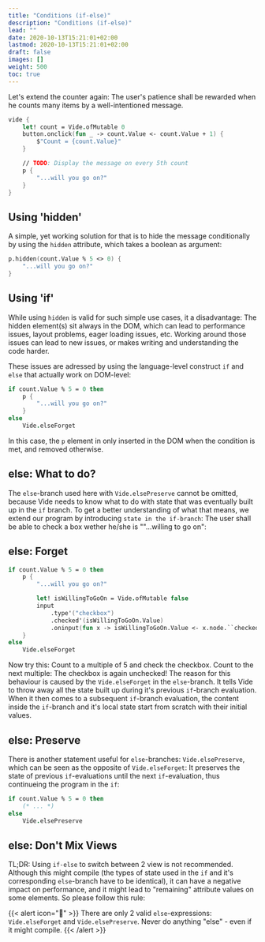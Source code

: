 ```yaml
---
title: "Conditions (if-else)"
description: "Conditions (if-else)"
lead: ""
date: 2020-10-13T15:21:01+02:00
lastmod: 2020-10-13T15:21:01+02:00
draft: false
images: []
weight: 500
toc: true
---
```


Let's extend the counter again: The user's patience shall be rewarded when he counts many items by a well-intentioned message.

```fsharp
vide {
    let! count = Vide.ofMutable 0
    button.onclick(fun _ -> count.Value <- count.Value + 1) {
        $"Count = {count.Value}"
    }

    // TODO: Display the message on every 5th count
    p {
        "...will you go on?"
    }
}
```

## Using 'hidden'

A simple, yet working solution for that is to hide the message conditionally by using the `hidden` attribute, which takes a boolean as argument:

```fsharp
p.hidden(count.Value % 5 <> 0) {
    "...will you go on?"
}
```

## Using 'if'

While using `hidden` is valid for such simple use cases, it a disadvantage: The hidden element(s) sit always in the DOM, which can lead to performance issues, layout problems, eager loading issues, etc. Working around those issues can lead to new issues, or makes writing and understanding the code harder.

These issues are adressed by using the language-level construct `if` and `else` that actually work on DOM-level:

```fsharp
if count.Value % 5 = 0 then
    p {
        "...will you go on?"
    }
else
    Vide.elseForget
```

In this case, the `p` element in only inserted in the DOM when the condition is met, and removed otherwise.

## else: What to do?

The `else`-branch used here with `Vide.elsePreserve` cannot be omitted, because Vide needs to know what to do with state that was eventually built up in the `if` branch. To get a better understanding of what that means, we extend our program by introducing `state in the if-branch`: The user shall be able to check a box wether he/she is ""...willing to go on":

## else: Forget

```fsharp
if count.Value % 5 = 0 then
    p {
        "...will you go on?"

        let! isWillingToGoOn = Vide.ofMutable false
        input
            .type'("checkbox")
            .checked'(isWillingToGoOn.Value)
            .oninput(fun x -> isWillingToGoOn.Value <- x.node.``checked``)
    }
else
    Vide.elseForget
```

Now try this: Count to a multiple of 5 and check the checkbox. Count to the next multiple: The checkbox is again unchecked! The reason for this behaviour is caused by the `Vide.elseForget` in the `else`-branch. It tells Vide to throw away all the state built up during it's previous `if`-branch evaluation. When it then comes to a subsequent `if`-branch evaluation, the content inside the `if`-branch and it's local state start from scratch with their initial values.

## else: Preserve

There is another statement useful for `else`-branches: `Vide.elsePreserve`, which can be seen as the opposite of `Vide.elseForget`: It preserves the state of previous `if`-evaluations until the next `if`-evaluation, thus continueing the program in the `if`:

```fsharp
if count.Value % 5 = 0 then
    (* ... *)
else
    Vide.elsePreserve
```

## else: Don't Mix Views

TL;DR: Using `if-else` to switch between 2 view is not recommended. Although this might compile (the types of state used in the `if` and it's corresponding `else`-branch have to be identical), it can have a negative impact on performance, and it might lead to "remaining" attribute values on some elements. So please follow this rule:

{{< alert icon="🚨" >}}
There are only 2 valid `else`-expressions: `Vide.elseForget` and `Vide.elsePreserve`. Never do anything "else" - even if it might compile.
{{< /alert >}}
